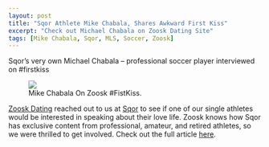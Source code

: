 ```yaml
---
layout: post
title: "Sqor Athlete Mike Chabala, Shares Awkward First Kiss"
excerpt: "Check out Michael Chabala on Zoosk Dating Site"
tags: [Mike Chabala, Sqor, MLS, Soccer, Zoosk]
---
```



Sqor’s very own Michael Chabala – professional soccer player interviewed on #firstkiss


<figure>
	<a href="https://dq1eylutsoz4u.cloudfront.net/2014/08/My_First_Kiss_v5.jpg"><img src="https://dq1eylutsoz4u.cloudfront.net/2014/08/My_First_Kiss_v5.jpg"></a>
	<figcaption><a>Mike Chabala On Zoosk #FistKiss</a>.</figcaption>
</figure>

[Zoosk Dating](https://www.zoosk.com/) reached out to us at [Sqor](http://www.Sqor.com) to see if one of our single athletes would be interested in speaking about their love life.  Zoosk knows how Sqor has exclusive content from professional, amateur, and retired athletes, so we were thrilled to get involved. Check out the full article [here](https://about.zoosk.com/en/blog/dating-advice/professional-soccer-player-mike-chabala-shares-awkward-first-kiss/). 